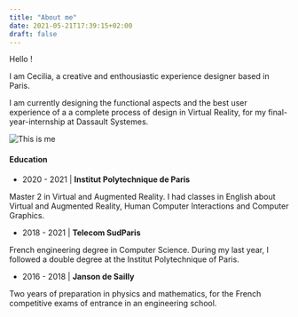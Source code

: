 ```yaml
---
title: "About me"
date: 2021-05-21T17:39:15+02:00
draft: false
---
```



Hello !

I am Cecilia, a creative and enthousiastic experience designer based in Paris.

I am currently designing the functional aspects and the best user experience of a a complete process of design in Virtual Reality, for my final-year-internship at Dassault Systemes.

![This is me](https://ceici92.github.io/CeciliasPortofolio/img/me.jpg)


#### Education

* 2020 - 2021 | **Institut Polytechnique de Paris**

Master 2 in Virtual and Augmented Reality. 
I had classes in English about Virtual and Augmented Reality, Human Computer Interactions and Computer Graphics.

* 2018 - 2021 | **Telecom SudParis**

French engineering degree in Computer Science.
During my last year, I followed a double degree at the Institut Polytechnique of Paris.

* 2016 - 2018 | **Janson de Sailly** 

Two years of preparation in physics and mathematics, for the French competitive exams of entrance in an engineering school.